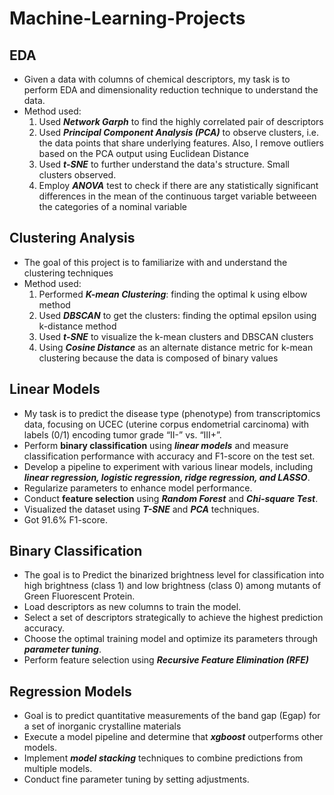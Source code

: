 # Machine-Learning-Projects
## EDA
- Given a data with columns of chemical descriptors, my task is to perform EDA and dimensionality reduction technique to understand the data.
- Method used:
  1. Used **_Network Garph_** to find the highly correlated pair of descriptors
  2. Used **_Principal Component Analysis (PCA)_** to observe clusters, i.e. the data points that share underlying features. Also, I remove outliers based on the PCA output using Euclidean Distance
  3. Used **_t-SNE_** to further understand the data's structure. Small clusters observed.
  4. Employ **_ANOVA_** test to check if there are any statistically significant differences in the mean of the continuous target variable betweeen the categories of a nominal variable
 
## Clustering Analysis
- The goal of this project is to familiarize with and understand the clustering techniques
- Method used:
  1. Performed **_K-mean Clustering_**: finding the optimal k using elbow method
  2. Used **_DBSCAN_** to get the clusters: finding the optimal epsilon using k-distance method
  3. Used **_t-SNE_** to visualize the k-mean clusters and DBSCAN clusters
  4. Using **_Cosine Distance_** as an alternate distance metric for k-mean clustering because the data is composed of binary values
 
## Linear Models
- My task is to predict the disease type (phenotype) from transcriptomics data, focusing on UCEC (uterine corpus endometrial carcinoma) with labels (0/1) encoding tumor grade “II-” vs. “III+”.
- Perform **binary classification** using **_linear models_** and measure classification performance with accuracy and F1-score on the test set.
- Develop a pipeline to experiment with various linear models, including **_linear regression, logistic regression, ridge regression, and LASSO_**.
- Regularize parameters to enhance model performance.
- Conduct **feature selection** using **_Random Forest_** and **_Chi-square Test_**.
- Visualized the dataset using **_T-SNE_** and **_PCA_** techniques.
- Got 91.6% F1-score.

## Binary Classification
- The goal is to Predict the binarized brightness level for classification into high brightness (class 1) and low brightness (class 0) among mutants of Green Fluorescent Protein.
- Load descriptors as new columns to train the model.
- Select a set of descriptors strategically to achieve the highest prediction accuracy.
- Choose the optimal training model and optimize its parameters through _**parameter tuning**_.
- Perform feature selection using **_Recursive Feature Elimination (RFE)_**
  
## Regression Models 
- Goal is to predict quantitative measurements of the band gap (Egap) for a set of inorganic crystalline materials
- Execute a model pipeline and determine that **_xgboost_** outperforms other models.
- Implement **_model stacking_** techniques to combine predictions from multiple models.
- Conduct fine parameter tuning by setting adjustments.
